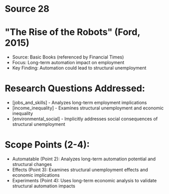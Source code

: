 # Source 28

# "The Rise of the Robots" (Ford, 2015)
- Source: Basic Books (referenced by Financial Times)
- Focus: Long-term automation impact on employment
- Key Finding: Automation could lead to structural unemployment

# Research Questions Addressed:
- [jobs_and_skills] - Analyzes long-term employment implications
- [income_inequality] - Examines structural unemployment and economic inequality
- [environmental_social] - Implicitly addresses social consequences of structural unemployment

# Scope Points (2-4):
- Automatable (Point 2): Analyzes long-term automation potential and structural changes
- Effects (Point 3): Examines structural unemployment effects and economic implications
- Experiments (Point 4): Uses long-term economic analysis to validate structural automation impacts